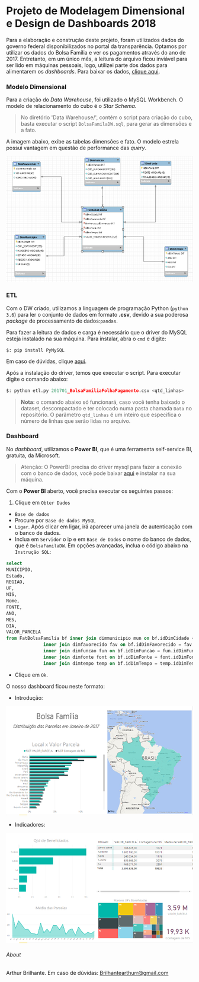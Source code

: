 # Projeto de Modelagem Dimensional e Design de Dashboards 2018

Para a elaboração e construção deste projeto, foram utilizados dados do governo federal disponibilizados no portal da transparência. Optamos por utilizar os dados do Bolsa Família e ver os pagamentos através do ano de 2017. Entretanto, em um único mês, a leitura do arquivo ficou inviável para ser lido em máquinas pessoais, logo, utilizei parte dos dados para alimentarem os *dashboards*. Para baixar os dados, [clique aqui](http://www.portaltransparencia.gov.br/downloads/mensal.asp?c=BolsaFamiliaFolhaPagamento#meses01).

### Modelo Dimensional

Para a criação do *Data Warehouse*, foi utilizado o MySQL Workbench. O modelo de relacionamento do cubo é o *Star Schema*.

>No diretório 'Data Warehouse/', contém o script para criação do cubo, basta executar o script `BolsaFamilaDW.sql`, para gerar as dimensões e a fato.

A imagem abaixo, exibe as tabelas dimensões e fato. O modelo estrela possui vantagem em questão de performance das *query*.

![Data Warehouse](/image/dw.png)

### ETL
Com o DW criado, utilizamos a linguagem de programação Python (`python 3.6`) para ler o conjunto de dados em formato **.csv**, devido a sua poderosa *package* de processamento de dados:`pandas`.

Para fazer a leitura de dados e carga é necessário que o driver do MySQL esteja instalado na sua máquina. Para instalar, abra o `cmd` e digite:

```shell
$: pip install PyMySQL
 ```
Em caso de dúvidas, clique [aqui](https://github.com/PyMySQL/PyMySQL).

Após a instalação do driver, temos que executar o script. Para executar digite o comando abaixo:

```python
$: python etl.py 201701_BolsaFamiliaFolhaPagamento.csv <qtd_linhas>
 ```
 >**Nota:** o comando abaixo só funcionará, caso você tenha baixado o dataset, descompactado e ter colocado numa pasta chamada `Data` no repositório. O parâmetro `qtd_linhas` é um inteiro que especifica o número de linhas que serão lidas no arquivo.

### Dashboard
No *dashboard*, utilizamos o **Power BI**, que é uma ferramenta self-service BI, gratuita, da Microsoft.
> Atenção: O PowerBI precisa do driver mysql para fazer a conexão com o banco de dados, você pode baixar [aqui](https://dev.mysql.com/downloads/connector/net/6.10.html) e instalar na sua máquina.

Com o **Power BI** aberto, você precisa executar os seguintes passos:

1. Clique em `Obter Dados`
- `Base de dados`
- Procure por `Base de dados MySQL`
- `Ligar`. Após clicar em ligar, irá aparecer uma janela de autenticação com o banco de dados.
- Inclua em `Servidor` o ip e em `Base de Dados` o nome do banco de dados, que é `BolsaFamilaDW`. Em opções avançadas, inclua o código abaixo na `Instrução SQL`:
```SQL
select
MUNICIPIO,
Estado,
REGIAO,
UF,
NIS,
Nome,
FONTE,
ANO,
MES,
DIA,
VALOR_PARCELA
from FatBolsaFamilia bf inner join dimmunicipio mun on bf.idDimCidade = mun.idDimCidade
		      inner join dimfavorecido fav on bf.idDimFavorecido = fav.idDimFavorecido
		      inner join dimfuncao fun on bf.idDimFuncao = fun.idDimFuncao
		      inner join dimfonte font on bf.idDimFonte = font.idDimFonte
		      inner join dimtempo temp on bf.idDimTempo = temp.idDimTempo
```
- Clique em `Ok`.

O nosso dashboard ficou neste formato:
- Introdução:

![Dash](/image/dash1.png)

- Indicadores:

![Dash2](/image/dash2.png)


###### About
Arthur Brilhante.
Em caso de dúvidas: Brilhantearthurr@gmail.com

